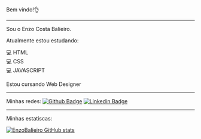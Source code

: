 Bem vindo!👌
<hr>
Sou o Enzo Costa Balieiro.

Atualmente estou estudando:

💻 HTML <br>
💻 CSS <br>
💻 JAVASCRIPT <br>

Estou cursando Web Designer

<hr>

Minhas redes: [![Github Badge](https://img.shields.io/badge/-Github-000?style=flat-square&logo=Github&logoColor=white&link=https://github.com/EnzoBalieiro)](https://github.com/EnzoBalieiro)
 [![Linkedin Badge](https://img.shields.io/badge/-LinkedIn-blue?style=flat-square&logo=Linkedin&logoColor=white&link=https://www.linkedin.com/in/EnzoBalieiro/)](https://www.linkedin.com/in/EnzoBalieiro/)

<hr>

Minhas estatiscas:

[![EnzoBalieiro GitHub stats](https://github-readme-stats.vercel.app/api?username=cristianocorreamoraes)](https://github.com/EnzoBalieiro/github-readme-stats)
